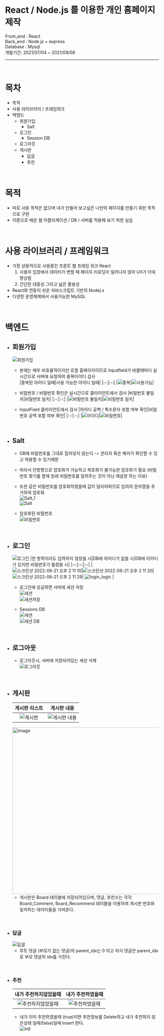 # React / Node.js 를 이용한 개인 홈페이지 제작

Front_end : React  
Back_end : Node.js + express  
Database : Mysql  
개발기간: 2021/07/04 ~ 2021/09/08  

---
<br/>

목차
==================================================================================
+ 목적
+ 사용 라이브러리 / 프레임워크
+ 백엔드
  * 회원가입
    - Salt
  * 로그인
    - Session DB
  * 로그아웃
  * 게시판
    - 답글
    - 추천

<br/>

목적
===================================================================================
- 따로 사용 목적은 없으며 내가 만들어 보고싶은 나만의 페이지를 만들기 위한 목적으로 구현
- 이론으로 배운 웹 어플리케이션 / DB / 서버를 적용해 보기 위한 실습  

<br/>

사용 라이브러리 / 프레임워크
====================================================================================
- 가장 상용적으로 사용중인 프론트 웹 프레임 워크 React   
  1. 사용자 입장에서 데이터가 변할 때 페이지 리로딩이 일어나지 않아 UX가 더욱 향상됨  
  2. 간단한 대중성 그리고 넓은 활용성   
- React와 연동이 쉬운 자바스크립트 기반의 Nodej.s  
- 다양한 운영체제에서 사용가능한 MySQL  



<br/>

백엔드
==============================================================================
+ ## 회원가입  

  ![회원가입](https://user-images.githubusercontent.com/22339727/174723601-86685230-fade-4b3a-9278-234237ba8efa.png)  
  
  - 본래는 매우 비효율적이지만 로컬 홈페이지이므로 Inputfield가 바뀔때마다 실시간으로 서버에 요청하여 중복아이디 검사  
    |중복된 아이디 일때|사용 가능한 아이디 일때|
    |:-:|:-:|
    |![중복](https://user-images.githubusercontent.com/22339727/174723733-0a6ce33d-d6a2-4a8f-b22a-1789783942d4.png)|![사용가능](https://user-images.githubusercontent.com/22339727/174723737-5c5c3fc9-d757-4e2f-b03f-ee2970a29720.png)|
  
  - 비밀번호 / 비밀번호 확인은 실시간으로 클라이언트에서 검사
    |비밀번호 불일치|비밀번호 일치|
    |:-:|:-:|
    |![비밀번호 불일치](https://user-images.githubusercontent.com/22339727/174724378-cfb084d7-7d43-4624-8d78-bb3b21746645.png)|![비밀번호 일치](https://user-images.githubusercontent.com/22339727/174724375-d61866e7-6f91-4cbd-bced-7ad3f13a9e36.png)|

  - InputField 클라이언트에서 검사
    |아이디 공백 / 특수문자 포함 여부 확인|비밀번호 공백 포함 여부 확인|
    |:-:|:-:|
    |![아이디](https://user-images.githubusercontent.com/22339727/174724843-d4ab624c-e20e-4b03-9abb-5f887d63c802.png)|![비밀번호](https://user-images.githubusercontent.com/22339727/174724849-f835dd23-7dfc-40ad-8a91-559ef6519e8a.png)|
  
<br/>
  
  - ## Salt
    - DB에 비밀번호를 그대로 집어넣지 않는다 -> 관리자 혹은 해커가 확인할 수 있고 악용할 수 있기때문
    - 따라서 단방향으로 암호화가 가능하고 복호화가 불가능한 암호화가 필요 (비밀번호 찾기를 할때 원래 비밀번호를 알려주는 것이 아닌 재설정 하는 이유)
    - 또한 같은 비밀번호를 암호화하였을때 값이 달라야하므로 임의의 문자열을 추가하여 암호화  
    ![Salt_1](https://user-images.githubusercontent.com/22339727/174766271-ebbb1aae-0e77-4640-a649-73b8110fb443.png)  
    ![Salt](https://user-images.githubusercontent.com/22339727/174726215-36f16265-0b85-42a8-93fd-313a8d09d47b.png)  
    
    - 암호화된 비밀번호  
    ![비밀번호](https://user-images.githubusercontent.com/22339727/174729959-ee5b2f5b-8807-4713-909e-5feb2c31bb4b.png)

<br/>

+ ## 로그인
   ![로그인](https://user-images.githubusercontent.com/22339727/174720811-bdb346f7-e35c-42cc-818d-55e2599a2e31.png)
    |한 항목이라도 입력하지 않았을 시|DB에 아이디가 없을 시|DB에 아이디가 있지만 비밀번호가 틀렸을 시|
    |:-:|:-:|:-:|
    |![스크린샷 2022-06-21 오후 2 11 10](https://user-images.githubusercontent.com/22339727/174720882-df21cf9c-bb5b-4722-a24e-31110ad36c82.png)|![스크린샷 2022-06-21 오후 2 11 20](https://user-images.githubusercontent.com/22339727/174720889-5a9fe584-3f62-4597-9cd9-b9b0b49c9fc2.png)|![스크린샷 2022-06-21 오후 2 11 29](https://user-images.githubusercontent.com/22339727/174720894-04779f37-fd35-425a-887a-d28027bebf4f.png)| ![login_logic](https://user-images.githubusercontent.com/22339727/174723066-3a8d5bf2-9881-4162-9d07-2a29f1d468d8.png) |  
  
  
  - 로그인에 성공하면 서버에 세션 저장  
  ![세션](https://user-images.githubusercontent.com/22339727/174730670-89046fda-ac77-477e-83ef-117122bdd0a3.png)  
  ![세션저장](https://user-images.githubusercontent.com/22339727/174730820-79b6af66-f31d-4aae-9383-d89d4f969f0c.png)  
  
  - Sessions DB  
  ![세션](https://user-images.githubusercontent.com/22339727/174765880-4299b360-e447-4c34-aa07-0ed0fe3449e1.png)  
  ![세션 DB](https://user-images.githubusercontent.com/22339727/174731102-f4427829-c06f-4192-9349-10802de4ee4c.png)
  
  
<br/>

+ ## 로그아웃
  - 로그아웃시, 서버에 저장되어있는 세션 삭제  
    ![로그아웃](https://user-images.githubusercontent.com/22339727/174732068-8badb83c-14a4-4018-bb52-d40b422aaf64.png)


<br/>

+ ## 게시판
  |게시판 리스트|게시판 내용|
  |:-:|:-:|
  |![게시판](https://user-images.githubusercontent.com/22339727/174733420-f5650059-db12-448b-9bf9-8bef3aa22eea.png)|![게시판 내용](https://user-images.githubusercontent.com/22339727/174755546-e995e016-4d0a-43ab-8b8d-4fea88cf5e8c.png)|  
  
  <img width="544" alt="image" src="https://user-images.githubusercontent.com/22339727/174758473-fbc0f4c2-ccc0-4545-b899-aa2c7f9e2f66.png">  
  
  - 게시판은 Board 테이블에 저장되어있으며, 댓글, 추천수는 각각 Board_Comment, Board_Recommend 테이블을 이용하여 게시판 번호와 일치하는 데이터들을 가져온다.

<br/>

  * ### 답글  
    ![답글](https://user-images.githubusercontent.com/22339727/174760612-f44231f8-544e-416e-b164-c5ba4ed1d468.png)   
    - 루트 댓글 (부모가 없는 댓글)의 parent_idx는 0 이고 자식 댓글은 parent_idx로 부모 댓글의 idx를 가진다.  

<br/>

  * ### 추천  
    |내가 추천하지않았을때|내가 추천하였을때|
    |:-:|:-:|
    |![추천하지않았을때](https://user-images.githubusercontent.com/22339727/174763382-4b0d5fdc-4e2d-4915-8304-1ff920fdd064.png)|![추천하였을때](https://user-images.githubusercontent.com/22339727/174763361-e6dbdb0d-9826-424b-869c-761252ff6076.png)|  
    
    - 내가 이미 추천하였을때 (true)이면 추천정보를 Delete하고 내가 추천하지 않은상태 일때(false)일때 Insert 한다.  
    ![sql](https://user-images.githubusercontent.com/22339727/174765174-26f78d19-7166-4bfc-87b6-bf5826d7e156.png)

